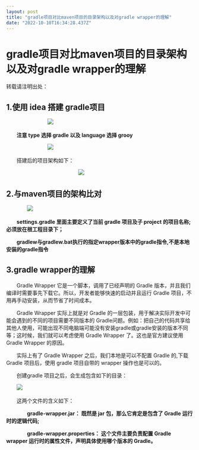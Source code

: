 ```yaml
---
layout: post
title: "gradle项目对比maven项目的目录架构以及对gradle wrapper的理解"
date: "2022-10-10T16:34:28.437Z"
---
```

gradle项目对比maven项目的目录架构以及对gradle wrapper的理解
==========================================

转载请注明出处：

1.使用 idea 搭建 gradle项目
---------------------

                     　　![](https://img2022.cnblogs.com/blog/1110857/202210/1110857-20221010235549136-558128154.png)

　　**注意 type 选择 gradle 以及 language 选择 grooy**

　                     　![](https://img2022.cnblogs.com/blog/1110857/202210/1110857-20221010235646186-1760780233.png)

　　搭建后的项目架构如下：

　　　                                   　![](https://img2022.cnblogs.com/blog/1110857/202210/1110857-20221010235738156-738293695.png)

2.与maven项目的架构比对
---------------

　　　　![](https://img2022.cnblogs.com/blog/1110857/202210/1110857-20221010235834859-1285428872.png)

　　**settings.gradle 里面主要定义了当前 gradle 项目及子 project 的项目名称;必须放在根工程目录下；**

　　**gradlew与gradlew.bat执行的指定wrapper版本中的gradle指令,不是本地安装的gradle指令**

3.gradle wrapper的理解
-------------------

　　Gradle Wrapper 它是一个脚本，调用了已经声明的 Gradle 版本，并且我们编译时需要事先下载它。所以，开发者能够快速的启动并且运行 Gradle 项目，不用再手动安装，从而节省了时间成本。

　　Gradle Wrapper 实际上就是对 Gradle 的一层包装，用于解决实际开发中可能会遇到的不同的项目需要不同版本的 Gradle问题。例如：把自己的代码共享给其他人使用，可能出现不同电脑端可能没有安装gradle或gradle安装的版本不同等；这时候，我们就可以考虑使用 Gradle Wrapper 了。这也是官方建议使用 Gradle Wrapper 的原因。

　　实际上有了 Gradle Wrapper 之后，我们本地是可以不配置 Gradle 的,下载 Gradle 项目后，使用 gradle 项目自带的 wrapper 操作也是可以的。

　　创建gradle 项目之后，会生成包含如下的目录：

　　![](https://img2022.cnblogs.com/blog/1110857/202210/1110857-20221010235957298-1445848219.png)

　　这两个文件的含义如下：

　　　　**gradle-wrapper.jar： 既然是 jar 包，那么它肯定是包含了 Gradle 运行时的逻辑代码;**

　　　　**gradle-wrapper.properties： 这个文件主要负责配置 Gradle wrapper 运行时的属性文件，声明具体使用哪个版本的 Gradle。**